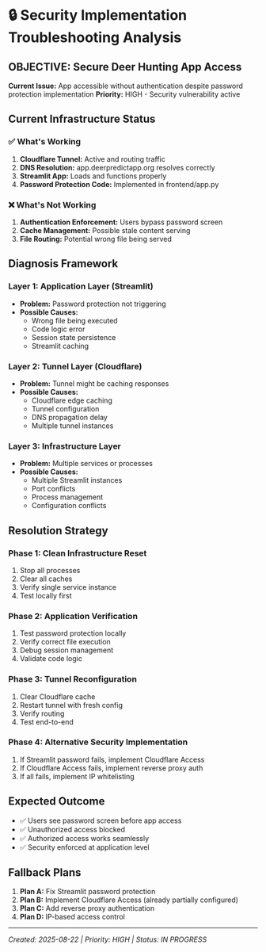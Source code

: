 # 🔒 Security Implementation Troubleshooting Analysis

## OBJECTIVE: Secure Deer Hunting App Access
**Current Issue:** App accessible without authentication despite password protection implementation
**Priority:** HIGH - Security vulnerability active

## Current Infrastructure Status

### ✅ What's Working
1. **Cloudflare Tunnel:** Active and routing traffic
2. **DNS Resolution:** app.deerpredictapp.org resolves correctly
3. **Streamlit App:** Loads and functions properly
4. **Password Protection Code:** Implemented in frontend/app.py

### ❌ What's Not Working
1. **Authentication Enforcement:** Users bypass password screen
2. **Cache Management:** Possible stale content serving
3. **File Routing:** Potential wrong file being served

## Diagnosis Framework

### Layer 1: Application Layer (Streamlit)
- **Problem:** Password protection not triggering
- **Possible Causes:**
  - Wrong file being executed
  - Code logic error
  - Session state persistence
  - Streamlit caching

### Layer 2: Tunnel Layer (Cloudflare)
- **Problem:** Tunnel might be caching responses
- **Possible Causes:**
  - Cloudflare edge caching
  - Tunnel configuration
  - DNS propagation delay
  - Multiple tunnel instances

### Layer 3: Infrastructure Layer
- **Problem:** Multiple services or processes
- **Possible Causes:**
  - Multiple Streamlit instances
  - Port conflicts
  - Process management
  - Configuration conflicts

## Resolution Strategy

### Phase 1: Clean Infrastructure Reset
1. Stop all processes
2. Clear all caches
3. Verify single service instance
4. Test locally first

### Phase 2: Application Verification
1. Test password protection locally
2. Verify correct file execution
3. Debug session management
4. Validate code logic

### Phase 3: Tunnel Reconfiguration
1. Clear Cloudflare cache
2. Restart tunnel with fresh config
3. Verify routing
4. Test end-to-end

### Phase 4: Alternative Security Implementation
1. If Streamlit password fails, implement Cloudflare Access
2. If Cloudflare Access fails, implement reverse proxy auth
3. If all fails, implement IP whitelisting

## Expected Outcome
- ✅ Users see password screen before app access
- ✅ Unauthorized access blocked
- ✅ Authorized access works seamlessly
- ✅ Security enforced at application level

## Fallback Plans
1. **Plan A:** Fix Streamlit password protection
2. **Plan B:** Implement Cloudflare Access (already partially configured)
3. **Plan C:** Add reverse proxy authentication
4. **Plan D:** IP-based access control

---
*Created: 2025-08-22 | Priority: HIGH | Status: IN PROGRESS*
